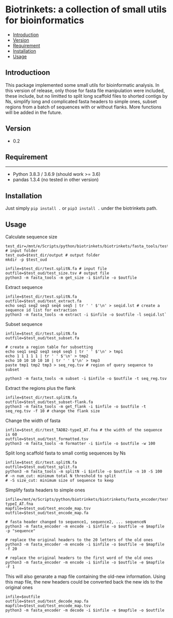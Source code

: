 # Biotrinkets: a collection of small utils for bioinformatics

* [Introduction](#introduction)
* [Version](#version)
* [Requirement](#requirement)
* [Installation](#installation)
* [Usage](#usage)

## Introductioon
 
This package implemented some small utils for bioinformatic analysis. In this version of release, only those for fasta file manipulation were included, these include, but no limitted to split long scaffold files to shorted contigs by Ns, simplify long and complicated fasta headers to simple ones, subset regions from a batch of sequences with or without flanks. More functions will be added in the future. 


## Version
+ 0.2 


## Requirement
------------
+ Python 3.8.3 / 3.6.9 (should work >= 3.6)
+ pandas 1.3.4 (no tested in other version)


## Installation
Just simply ``pip install .`` or ``pip3 install .`` under the biotrinkets path.


## Usage

Calculate sequence size 
```
test_dir=/mnt/e/Scripts/python/biotrinkets/biotrinkets/fasta_tools/test_files # input folder
test_oud=$test_dir/output # output folder 
mkdir -p $test_oud

infile=$test_dir/test.splitN.fa # input file
outfile=$test_oud/test_size.tsv # output file 
python3 -m fasta_tools -m get_size -i $infile -o $outfile
```


Extract sequence
```
infile=$test_dir/test.splitN.fa
outfile=$test_oud/test_extract.fa
echo seq1 seq2 seq3 seq4 seq5 | tr ' ' $'\n' > seqid.lst # create a sequence id list for extraction
python3 -m fasta_tools -m extract -i $infile -o $outfile -l seqid.lst`
```


Subset sequence
```
infile=$test_dir/test.splitN.fa
outfile=$test_oud/test_subset.fa

# create a region table for subsetting 
echo seq1 seq2 seq3 seq4 seq5 | tr ' ' $'\n' > tmp1
echo 1 1 1 1 1 | tr ' ' $'\n' > tmp2
echo 10 10 10 10 10 | tr ' ' $'\n' > tmp3
paste tmp1 tmp2 tmp3 > seq_reg.tsv # region of query sequence to subset

python3 -m fasta_tools -m subset -i $infile -o $outfile -t seq_reg.tsv
```

Extract the regions plus the flank 
```
infile=$test_dir/test.splitN.fa
outfile=$test_oud/test_subset-flank.fa
python3 -m fasta_tools -m get_flank -i $infile -o $outfile -t seq_reg.tsv -f 10 # change the flank size 
```

Change the width of fasta 
```
infile=$test_dir/test_TADB2-typeI_AT.fna # the width of the sequence is 60
outfile=$test_oud/test_formatted.tsv
python3 -m fasta_tools -m formatter -i $infile -o $outfile -w 100
```

Split long scaffold fasta to small contig sequences by Ns
```
infile=$test_dir/test.splitN.fa
outfile=$test_oud/test_split.fa
python3 -m fasta_tools -m splitN -i $infile -o $outfile -n 10 -S 100
# -n num_cut: minimum total N threshold to split
# -S size_cut: minimum size of sequence to keep
```



Simplify fasta headers to simple ones 
```
infile=/mnt/e/Scripts/python/biotrinkets/biotrinkets/fasta_encoder/test_files/test_TADB2-typeI_AT.fna
mapfile=$test_oud/test_encode_map.tsv
outfile=$test_oud/test_encode_map.fa

# fasta header changed to sequence1, sequence2, ... sequenceN 
python3 -m fasta_encoder -m encode -i $infile -o $outfile -e $mapfile -p "sequence" 

# replace the original headers to the 20 letters of the old ones
python3 -m fasta_encoder -m encode -i $infile -o $outfile -e $mapfile -f 20 

# replace the original headers to the first word of the old ones
python3 -m fasta_encoder -m encode -i $infile -o $outfile -e $mapfile -F 1 
```
This will also genarate a map file containing the old-new information. 
Using this map file, the new headers could be converted back the new ids to the original ones
```
infile=$outfile
outfile=$test_oud/test_decode_map.fa
mapfile=$test_oud/test_encode_map.tsv
python3 -m fasta_encoder -m decode -i $infile -e $mapfile -o $outfile 
```
